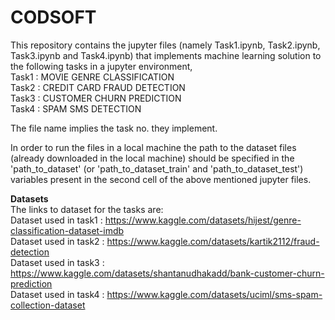 # CODSOFT

This repository contains the jupyter files (namely Task1.ipynb, Task2.ipynb, Task3.ipynb and Task4.ipynb) that implements machine learning solution to the following tasks in a jupyter environment,\
Task1 : MOVIE GENRE CLASSIFICATION\
Task2 : CREDIT CARD FRAUD DETECTION\
Task3 : CUSTOMER CHURN PREDICTION\
Task4 : SPAM SMS DETECTION

The file name implies the task no. they implement.

In order to run the files in a local machine the path to the dataset files (already downloaded in the local machine) should be specified in the 'path_to_dataset' (or 'path_to_dataset_train' and 'path_to_dataset_test') variables present in the second cell of the above mentioned jupyter files.

**Datasets**\
The links to dataset for the tasks are:\
Dataset used in task1 : https://www.kaggle.com/datasets/hijest/genre-classification-dataset-imdb \
Dataset used in task2 : https://www.kaggle.com/datasets/kartik2112/fraud-detection \
Dataset used in task3 : https://www.kaggle.com/datasets/shantanudhakadd/bank-customer-churn-prediction \
Dataset used in task4 : https://www.kaggle.com/datasets/uciml/sms-spam-collection-dataset
